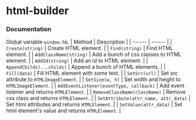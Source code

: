 # html-builder

### Documentation
Global variable `window.hb`.
| Method | Description |
| ------ | ------ |
| `Create(string)` | Create HTML element. |
| `Find(string)` | Find HTML element. |
| `AddClassName(string)` | Add a bunch of css classes to HTML element. |
| `AddId(string)` | Add an id to HTML element. |
| `AppendChilds(...childs)` | Append a bunch of HTML elements. |
| `Fill(data)` | Fill HTML element with some text. |
| `SetSrc(url)` | Set src attribute to `HTMLImageElement`. |
| `SetSize(w, h)` | Set width and height to `HTMLImageElement`. |
| `AddEventListener(eventType, callback)` | Add event listener and returns `HTMLElement`. |
| `RemoveClassName(className)` | Remove css class and returns `HTMLElement`. |
| `SetAttribute(attr_name, attr_data)` | Set html attributes and returns `HTMLElement`. |
| `SetValue(attr_data)` | Set html element's value and returns `HTMLElement`. |